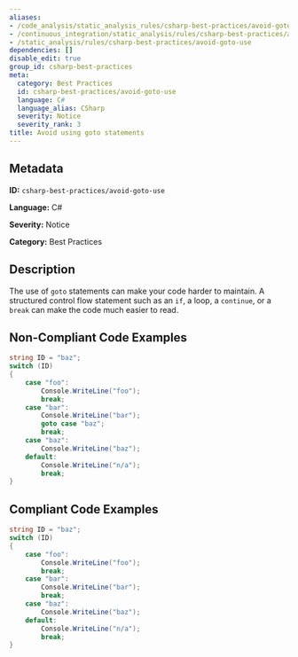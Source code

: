 ```yaml
---
aliases:
- /code_analysis/static_analysis_rules/csharp-best-practices/avoid-goto-use
- /continuous_integration/static_analysis/rules/csharp-best-practices/avoid-goto-use
- /static_analysis/rules/csharp-best-practices/avoid-goto-use
dependencies: []
disable_edit: true
group_id: csharp-best-practices
meta:
  category: Best Practices
  id: csharp-best-practices/avoid-goto-use
  language: C#
  language_alias: CSharp
  severity: Notice
  severity_rank: 3
title: Avoid using goto statements
---
```

<!--  SOURCED FROM https://github.com/DataDog/datadog-static-analyzer-rule-docs -->


## Metadata
**ID:** `csharp-best-practices/avoid-goto-use`

**Language:** C#

**Severity:** Notice

**Category:** Best Practices

## Description
The use of `goto` statements can make your code harder to maintain. A structured control flow statement such as an `if`, a loop, a `continue`, or a `break` can make the code much easier to read.

## Non-Compliant Code Examples
```csharp
string ID = "baz";
switch (ID)
{
    case "foo":
        Console.WriteLine("foo");
        break;
    case "bar":
        Console.WriteLine("bar");
        goto case "baz";
        break;
    case "baz":
        Console.WriteLine("baz");
    default:
        Console.WriteLine("n/a");
        break;
}
```

## Compliant Code Examples
```csharp
string ID = "baz";
switch (ID)
{
    case "foo":
        Console.WriteLine("foo");
        break;
    case "bar":
        Console.WriteLine("bar");
        break;
    case "baz":
        Console.WriteLine("baz");
    default:
        Console.WriteLine("n/a");
        break;
}

```
